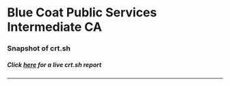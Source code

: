 # Blue Coat Public Services Intermediate CA
### Snapshot of crt.sh
##### Click [here](https://crt.sh/?q=AF7011C3EF70A79626B143A7149996FF152F7562851D08C3AADCDEE8299E572B) for a live crt.sh report

---
